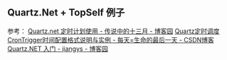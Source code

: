 ﻿## Quartz.Net + TopSelf 例子
参考：
[Quartz.net 定时计划使用 - 传说中的十三月 - 博客园](http://www.cnblogs.com/zhouxiaoyun/p/5781399.html?utm_source=tuicool&utm_medium=referral)
[Quartz定时调度CronTrigger时间配置格式说明与实例 - 每天=生命的最后一天 - CSDN博客](http://blog.csdn.net/foamflower/article/details/4260645)
[Quartz.NET 入门 - jiangys - 博客园](http://www.cnblogs.com/jys509/p/4628926.html)
